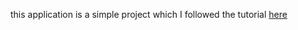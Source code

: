 this application is a simple project which I followed the tutorial [here](https://www.youtube.com/watch?v=DO-pSysGItQ&list=PL4cUxeGkcC9gZD-Tvwfod2gaISzfRiP9d&index=23&ab_channel=TheNetNinja)
